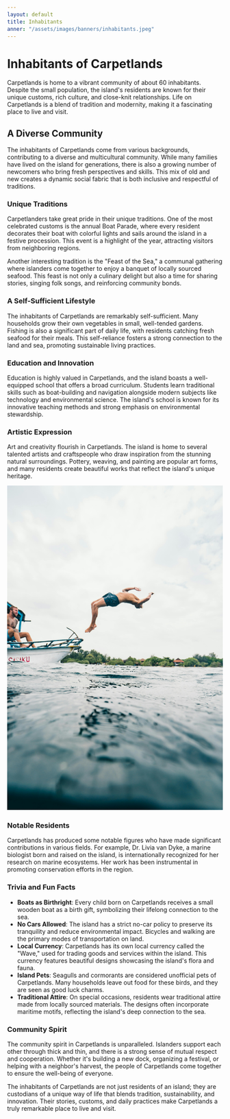 ```yaml
---
layout: default
title: Inhabitants
anner: "/assets/images/banners/inhabitants.jpeg"
---
```


# Inhabitants of Carpetlands

Carpetlands is home to a vibrant community of about 60 inhabitants. Despite the small population, the island's residents are known for their unique customs, rich culture, and close-knit relationships. Life on Carpetlands is a blend of tradition and modernity, making it a fascinating place to live and visit.

## A Diverse Community

The inhabitants of Carpetlands come from various backgrounds, contributing to a diverse and multicultural community. While many families have lived on the island for generations, there is also a growing number of newcomers who bring fresh perspectives and skills. This mix of old and new creates a dynamic social fabric that is both inclusive and respectful of traditions.

### Unique Traditions

Carpetlanders take great pride in their unique traditions. One of the most celebrated customs is the annual Boat Parade, where every resident decorates their boat with colorful lights and sails around the island in a festive procession. This event is a highlight of the year, attracting visitors from neighboring regions.

Another interesting tradition is the "Feast of the Sea," a communal gathering where islanders come together to enjoy a banquet of locally sourced seafood. This feast is not only a culinary delight but also a time for sharing stories, singing folk songs, and reinforcing community bonds.

### A Self-Sufficient Lifestyle

The inhabitants of Carpetlands are remarkably self-sufficient. Many households grow their own vegetables in small, well-tended gardens. Fishing is also a significant part of daily life, with residents catching fresh seafood for their meals. This self-reliance fosters a strong connection to the land and sea, promoting sustainable living practices.

### Education and Innovation

Education is highly valued in Carpetlands, and the island boasts a well-equipped school that offers a broad curriculum. Students learn traditional skills such as boat-building and navigation alongside modern subjects like technology and environmental science. The island's school is known for its innovative teaching methods and strong emphasis on environmental stewardship.

### Artistic Expression

Art and creativity flourish in Carpetlands. The island is home to several talented artists and craftspeople who draw inspiration from the stunning natural surroundings. Pottery, weaving, and painting are popular art forms, and many residents create beautiful works that reflect the island's unique heritage.


![Inhabitants](assets/images/island_inhabitants1.jpeg)

### Notable Residents

Carpetlands has produced some notable figures who have made significant contributions in various fields. For example, Dr. Livia van Dyke, a marine biologist born and raised on the island, is internationally recognized for her research on marine ecosystems. Her work has been instrumental in promoting conservation efforts in the region.

### Trivia and Fun Facts

- **Boats as Birthright**: Every child born on Carpetlands receives a small wooden boat as a birth gift, symbolizing their lifelong connection to the sea.
- **No Cars Allowed**: The island has a strict no-car policy to preserve its tranquility and reduce environmental impact. Bicycles and walking are the primary modes of transportation on land.
- **Local Currency**: Carpetlands has its own local currency called the "Wave," used for trading goods and services within the island. This currency features beautiful designs showcasing the island's flora and fauna.
- **Island Pets**: Seagulls and cormorants are considered unofficial pets of Carpetlands. Many households leave out food for these birds, and they are seen as good luck charms.
- **Traditional Attire**: On special occasions, residents wear traditional attire made from locally sourced materials. The designs often incorporate maritime motifs, reflecting the island's deep connection to the sea.

### Community Spirit

The community spirit in Carpetlands is unparalleled. Islanders support each other through thick and thin, and there is a strong sense of mutual respect and cooperation. Whether it's building a new dock, organizing a festival, or helping with a neighbor's harvest, the people of Carpetlands come together to ensure the well-being of everyone.

The inhabitants of Carpetlands are not just residents of an island; they are custodians of a unique way of life that blends tradition, sustainability, and innovation. Their stories, customs, and daily practices make Carpetlands a truly remarkable place to live and visit.
